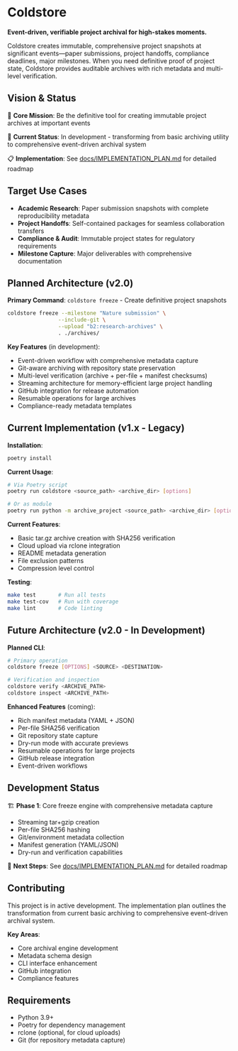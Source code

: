 # Coldstore

**Event-driven, verifiable project archival for high-stakes moments.**

Coldstore creates immutable, comprehensive project snapshots at significant events—paper submissions, project handoffs, compliance deadlines, major milestones. When you need definitive proof of project state, Coldstore provides auditable archives with rich metadata and multi-level verification.

## Vision & Status

🎯 **Core Mission**: Be the definitive tool for creating immutable project archives at important events

🚧 **Current Status**: In development - transforming from basic archiving utility to comprehensive event-driven archival system

📋 **Implementation**: See [docs/IMPLEMENTATION_PLAN.md](docs/IMPLEMENTATION_PLAN.md) for detailed roadmap

## Target Use Cases

- **Academic Research**: Paper submission snapshots with complete reproducibility metadata
- **Project Handoffs**: Self-contained packages for seamless collaboration transfers  
- **Compliance & Audit**: Immutable project states for regulatory requirements
- **Milestone Capture**: Major deliverables with comprehensive documentation

## Planned Architecture (v2.0)

**Primary Command**: `coldstore freeze` - Create definitive project snapshots
```bash
coldstore freeze --milestone "Nature submission" \
                --include-git \
                --upload "b2:research-archives" \
                . ./archives/
```

**Key Features** (in development):
- Event-driven workflow with comprehensive metadata capture
- Git-aware archiving with repository state preservation
- Multi-level verification (archive + per-file + manifest checksums)
- Streaming architecture for memory-efficient large project handling
- GitHub integration for release automation
- Resumable operations for large archives
- Compliance-ready metadata templates

## Current Implementation (v1.x - Legacy)

**Installation**:
```bash
poetry install
```

**Current Usage**:
```bash
# Via Poetry script
poetry run coldstore <source_path> <archive_dir> [options]

# Or as module  
poetry run python -m archive_project <source_path> <archive_dir> [options]
```

**Current Features**:
- Basic tar.gz archive creation with SHA256 verification
- Cloud upload via rclone integration
- README metadata generation
- File exclusion patterns
- Compression level control

**Testing**:
```bash
make test       # Run all tests
make test-cov   # Run with coverage
make lint       # Code linting
```

## Future Architecture (v2.0 - In Development)

**Planned CLI**:
```bash
# Primary operation
coldstore freeze [OPTIONS] <SOURCE> <DESTINATION>

# Verification and inspection
coldstore verify <ARCHIVE_PATH>
coldstore inspect <ARCHIVE_PATH>
```

**Enhanced Features** (coming):
- Rich manifest metadata (YAML + JSON)
- Per-file SHA256 verification  
- Git repository state capture
- Dry-run mode with accurate previews
- Resumable operations for large projects
- GitHub release integration
- Event-driven workflows

## Development Status

🏗️ **Phase 1**: Core freeze engine with comprehensive metadata capture
- Streaming tar+gzip creation
- Per-file SHA256 hashing
- Git/environment metadata collection
- Manifest generation (YAML/JSON)
- Dry-run and verification capabilities

📅 **Next Steps**: See [docs/IMPLEMENTATION_PLAN.md](docs/IMPLEMENTATION_PLAN.md) for detailed roadmap

## Contributing

This project is in active development. The implementation plan outlines the transformation from current basic archiving to comprehensive event-driven archival system.

**Key Areas**:
- Core archival engine development
- Metadata schema design  
- CLI interface enhancement
- GitHub integration
- Compliance features

## Requirements

- Python 3.9+
- Poetry for dependency management
- rclone (optional, for cloud uploads)
- Git (for repository metadata capture)